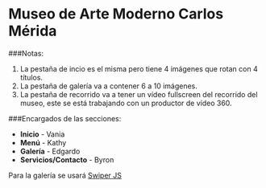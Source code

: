 Museo de Arte Moderno Carlos Mérida
===

###Notas:

1. La pestaña de incio es el misma pero tiene 4 imágenes que rotan con 4 títulos.
2. La pestaña de galería va a contener 6 a 10 imágenes.
3. La pestaña de recorrido va a tener un vídeo fullscreen del recorrido del museo, este se está trabajando con un productor de vídeo 360.

###Encargados de las secciones:

- **Inicio** - Vania
- **Menú** - Kathy
- **Galería** - Edgardo
- **Servicios/Contacto** - Byron

Para la galería se usará [Swiper JS](http://idangero.us/swiper/)


